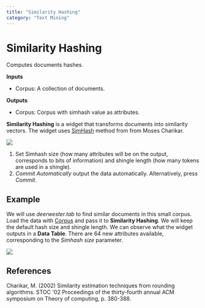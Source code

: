 ```yaml
---
title: "Similarity Hashing"
category: "Text Mining"
---
```

Similarity Hashing
==================

Computes documents hashes.

**Inputs**

- Corpus: A collection of documents.

**Outputs**

- Corpus: Corpus with simhash value as attributes.

**Similarity Hashing** is a widget that transforms documents into similarity vectors. The widget uses [SimHash](https://en.wikipedia.org/wiki/SimHash) method from from Moses Charikar.

![](../images/Similarity-Hashing-stamped.png)

1. Set Simhash size (how many attributes will be on the output, corresponds to bits of information) and shingle length (how many tokens are used in a shingle).
2. *Commit Automatically* output the data automatically. Alternatively, press *Commit*.

Example
-------

We will use *deerwester.tab* to find similar documents in this small corpus. Load the data with [Corpus](../corpus-widget/) and pass it to **Similarity Hashing**. We will keep the default hash size and shingle length. We can observe what the widget outputs in a **Data Table**. There are 64 new attributes available, corresponding to the *Simhash size* parameter.

![](../images/Similarity-Hashing-Example.png)

References
----------

Charikar, M. (2002) Similarity estimation techniques from rounding algorithms. STOC '02 Proceedings of the thirty-fourth annual ACM symposium on Theory of computing, p. 380-388.
